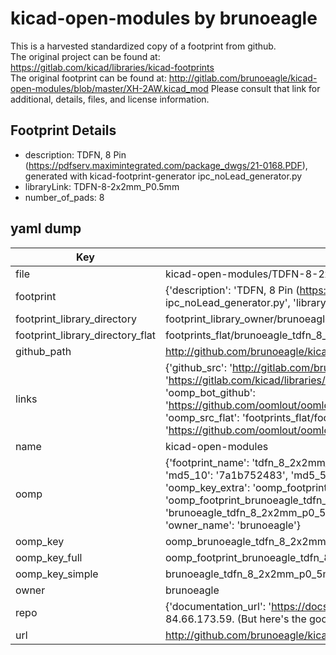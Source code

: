 # kicad-open-modules by brunoeagle  
This is a harvested standardized copy of a footprint from github.  
The original project can be found at:  
https://gitlab.com/kicad/libraries/kicad-footprints  
The original footprint can be found at:
http://gitlab.com/brunoeagle/kicad-open-modules/blob/master/XH-2AW.kicad_mod
Please consult that link for additional, details, files, and license information.  
## Footprint Details
* description: TDFN, 8 Pin (https://pdfserv.maximintegrated.com/package_dwgs/21-0168.PDF), generated with kicad-footprint-generator ipc_noLead_generator.py  
* libraryLink: TDFN-8-2x2mm_P0.5mm  
* number_of_pads: 8  
## yaml dump  
| Key | Value |  
| --- | --- |  
| file | kicad-open-modules/TDFN-8-2x2mm_P0.5mm.kicad_mod |  
| footprint | {'description': 'TDFN, 8 Pin (https://pdfserv.maximintegrated.com/package_dwgs/21-0168.PDF), generated with kicad-footprint-generator ipc_noLead_generator.py', 'libraryLink': 'TDFN-8-2x2mm_P0.5mm', 'number_of_pads': 8} |  
| footprint_library_directory | footprint_library_owner/brunoeagle_kicad-open-modules |  
| footprint_library_directory_flat | footprints_flat/brunoeagle_tdfn_8_2x2mm_p0_5mm_tdfn_8_2x2mm_p0_5mm/working |  
| github_path | http://github.com/brunoeagle/kicad-open-modules/blob/master/TDFN-8-2x2mm_P0.5mm.kicad_mod |  
| links | {'github_src': 'http://gitlab.com/brunoeagle/kicad-open-modules/blob/master/XH-2AW.kicad_mod', 'github_src_repo': 'https://gitlab.com/kicad/libraries/kicad-footprints', 'oomp_bot': 'footprints/brunoeagle_tdfn_8_2x2mm_p0_5mm_tdfn_8_2x2mm_p0_5mm/working', 'oomp_bot_github': 'https://github.com/oomlout/oomlout_oomp_footprint_bot/tree/main/footprints/brunoeagle_tdfn_8_2x2mm_p0_5mm_tdfn_8_2x2mm_p0_5mm/working', 'oomp_src_flat': 'footprints_flat/footprints_flat/brunoeagle_tdfn_8_2x2mm_p0_5mm_tdfn_8_2x2mm_p0_5mm/working', 'oomp_src_flat_github': 'https://github.com/oomlout/oomlout_oomp_footprint_src/tree/main/footprints_flat/brunoeagle_tdfn_8_2x2mm_p0_5mm_tdfn_8_2x2mm_p0_5mm/working'} |  
| name | kicad-open-modules |  
| oomp | {'footprint_name': 'tdfn_8_2x2mm_p0_5mm', 'library_name': 'tdfn_8_2x2mm_p0_5mm_kicad_mod', 'md5': '7a1b752483919b5b5a266bee68cc5830', 'md5_10': '7a1b752483', 'md5_5': '7a1b7', 'md5_6': '7a1b75', 'oomp_key': 'oomp_brunoeagle_tdfn_8_2x2mm_p0_5mm_tdfn_8_2x2mm_p0_5mm', 'oomp_key_extra': 'oomp_footprint_brunoeagle_tdfn_8_2x2mm_p0_5mm_tdfn_8_2x2mm_p0_5mm', 'oomp_key_full': 'oomp_footprint_brunoeagle_tdfn_8_2x2mm_p0_5mm_tdfn_8_2x2mm_p0_5mm_7a1b75', 'oomp_key_simple': 'brunoeagle_tdfn_8_2x2mm_p0_5mm_tdfn_8_2x2mm_p0_5mm', 'original_filename': 'kicad-open-modules/TDFN-8-2x2mm_P0.5mm.kicad_mod', 'owner_name': 'brunoeagle'} |  
| oomp_key | oomp_brunoeagle_tdfn_8_2x2mm_p0_5mm_tdfn_8_2x2mm_p0_5mm |  
| oomp_key_full | oomp_footprint_brunoeagle_tdfn_8_2x2mm_p0_5mm_tdfn_8_2x2mm_p0_5mm |  
| oomp_key_simple | brunoeagle_tdfn_8_2x2mm_p0_5mm_tdfn_8_2x2mm_p0_5mm |  
| owner | brunoeagle |  
| repo | {'documentation_url': 'https://docs.github.com/rest/overview/resources-in-the-rest-api#rate-limiting', 'message': "API rate limit exceeded for 84.66.173.59. (But here's the good news: Authenticated requests get a higher rate limit. Check out the documentation for more details.)"} |  
| url | http://github.com/brunoeagle/kicad-open-modules |  

